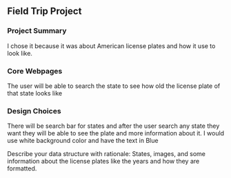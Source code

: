 ## Field Trip Project

### Project Summary

I chose it because it was about American license plates and how it use to look like.
### Core Webpages

The user will be able to search the state to see how old the license plate of that state looks like
### Design Choices

There will be search bar for states and after the user search any state they want they will be able to see the plate and more information about it. I would use white background color and have the text in Blue

Describe your data structure with rationale: States, images, and some information about the license plates like the years and how they are formatted.